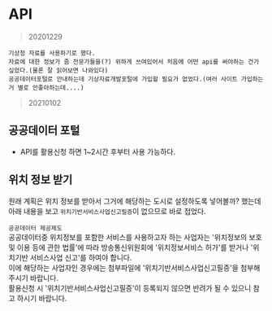# API

> 20201229
```
기상청 자료를 사용하기로 했다.  
자료에 대한 정보가 좀 전문가들을(?) 위하게 쓰여있어서 처음에 어떤 api를 써야하는 건가 싶었다.(물론 잘 읽어보면 나와있다)  
공공데이터포털로 안내하는데 기상자료개발포털에 가입할 필요가 없었다.(여러 사이트 가입하는거 별로 안좋아하는데....)   
```

> 20210102
## 공공데이터 포털
- API를 활용신청 하면 1~2시간 후부터 사용 가능하다.

## 위치 정보 받기
원래 계획은 위치 정보를 받아서 그거에 해당하는 도시로 설정하도록 넣어볼까? 했는데 아래 내용을 보고 `위치기반서비스사업신고필증`이 없으므로 바로 접었다.  

`공공데이터 제공제도`  
공공데이터중 위치정보를 포함한 서비스를 사용하고자 하는 사업자는 '위치정보의 보호 및 이용 등에 관한 법률'에 따라 방송통신위원회에 '위치정보서비스 허가'를 받거나 '위치기반 서비스사업 신고'를 하여야 합니다.  
이에 해당하는 사업자인 경우에는 첨부파일에 '위치기반서비스사업신고필증'을 첨부해 주시기 바랍니다.  
활용신청 시 '위치기반서비스사업신고필증'이 등록되지 않으면 반려가 될 수 있으니 참고 하시기 바랍니다.  